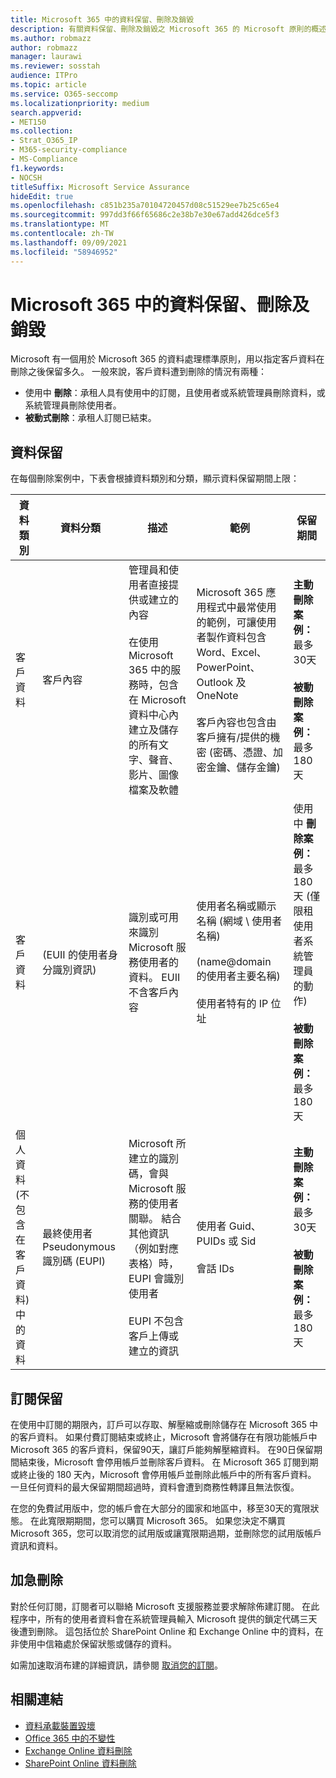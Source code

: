 ```yaml
---
title: Microsoft 365 中的資料保留、刪除及銷毀
description: 有關資料保留、刪除及銷毀之 Microsoft 365 的 Microsoft 原則的概述。
ms.author: robmazz
author: robmazz
manager: laurawi
ms.reviewer: sosstah
audience: ITPro
ms.topic: article
ms.service: O365-seccomp
ms.localizationpriority: medium
search.appverid:
- MET150
ms.collection:
- Strat_O365_IP
- M365-security-compliance
- MS-Compliance
f1.keywords:
- NOCSH
titleSuffix: Microsoft Service Assurance
hideEdit: true
ms.openlocfilehash: c851b235a70104720457d08c51529ee7b25c65e4
ms.sourcegitcommit: 997dd3f66f65686c2e38b7e30e67add426dce5f3
ms.translationtype: MT
ms.contentlocale: zh-TW
ms.lasthandoff: 09/09/2021
ms.locfileid: "58946952"
---
```

# <a name="data-retention-deletion-and-destruction-in-microsoft-365"></a>Microsoft 365 中的資料保留、刪除及銷毀

Microsoft 有一個用於 Microsoft 365 的資料處理標準原則，用以指定客戶資料在刪除之後保留多久。 一般來說，客戶資料遭到刪除的情況有兩種：

- 使用中 **刪除**：承租人具有使用中的訂閱，且使用者或系統管理員刪除資料，或系統管理員刪除使用者。
- **被動式刪除**：承租人訂閱已結束。

## <a name="data-retention"></a>資料保留

在每個刪除案例中，下表會根據資料類別和分類，顯示資料保留期間上限：

| 資料類別 | 資料分類 | 描述 | 範例 | 保留期間 |
|-----------------|-----------------|-----------------|----------------------------------|-------------------------------|
| 客戶資料 | 客戶內容| 管理員和使用者直接提供或建立的內容 <br><br> 在使用 Microsoft 365 中的服務時，包含在 Microsoft 資料中心內建立及儲存的所有文字、聲音、影片、圖像檔案及軟體 | Microsoft 365 應用程式中最常使用的範例，可讓使用者製作資料包含 Word、Excel、PowerPoint、Outlook 及 OneNote <br><br> 客戶內容也包含由客戶擁有/提供的機密 (密碼、憑證、加密金鑰、儲存金鑰)  | **主動刪除案例：** 最多30天 <br><br> **被動刪除案例：** 最多180天 |
| 客戶資料 |  (EUII 的使用者身分識別資訊)  | 識別或可用來識別 Microsoft 服務使用者的資料。 EUII 不含客戶內容 | 使用者名稱或顯示名稱 (網域 \ 使用者名稱)  <br><br>  (name@domain 的使用者主要名稱)  <br><br>  使用者特有的 IP 位址 | 使用中 **刪除案例：** 最多180天 (僅限租使用者系統管理員的動作)  <br><br> **被動刪除案例：** 最多180天 |
| 個人資料 <br>  (不包含在客戶資料) 中的資料 | 最終使用者 Pseudonymous 識別碼 (EUPI)  | Microsoft 所建立的識別碼，會與 Microsoft 服務的使用者關聯。 結合其他資訊（例如對應表格）時，EUPI 會識別使用者 <br><br> EUPI 不包含客戶上傳或建立的資訊 | 使用者 Guid、PUIDs 或 Sid <br><br> 會話 IDs | **主動刪除案例：** 最多30天 <br><br> **被動刪除案例：** 最多180天 |

## <a name="subscription-retention"></a>訂閱保留

在使用中訂閱的期限內，訂戶可以存取、解壓縮或刪除儲存在 Microsoft 365 中的客戶資料。 如果付費訂閱結束或終止，Microsoft 會將儲存在有限功能帳戶中 Microsoft 365 的客戶資料，保留90天，讓訂戶能夠解壓縮資料。 在90日保留期間結束後，Microsoft 會停用帳戶並刪除客戶資料。 在 Microsoft 365 訂閱到期或終止後的 180 天內，Microsoft 會停用帳戶並刪除此帳戶中的所有客戶資料。 一旦任何資料的最大保留期間超過時，資料會遭到商務性轉譯且無法恢復。

在您的免費試用版中，您的帳戶會在大部分的國家和地區中，移至30天的寬限狀態。 在此寬限期期間，您可以購買 Microsoft 365。 如果您決定不購買 Microsoft 365，您可以取消您的試用版或讓寬限期過期，並刪除您的試用版帳戶資訊和資料。

## <a name="expedited-deletion"></a>加急刪除

對於任何訂閱，訂閱者可以聯絡 Microsoft 支援服務並要求解除佈建訂閱。 在此程序中，所有的使用者資料會在系統管理員輸入 Microsoft 提供的鎖定代碼三天後遭到刪除。 這包括位於 SharePoint Online 和 Exchange Online 中的資料，在非使用中信箱處於保留狀態或儲存的資料。

如需加速取消布建的詳細資訊，請參閱 [取消您的訂閱](/microsoft-365/commerce/subscriptions/cancel-your-subscription)。

## <a name="related-links"></a>相關連結

- [資料承載裝置毀壞](assurance-data-bearing-device-destruction.md)
- [Office 365 中的不變性](assurance-data-immutability.md)
- [Exchange Online 資料刪除](assurance-exchange-online-data-deletion.md)
- [SharePoint Online 資料刪除](assurance-sharepoint-online-data-deletion.md)
